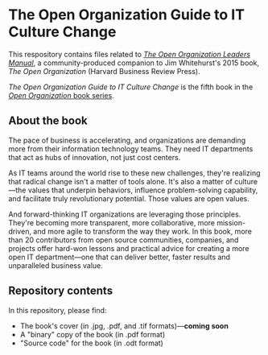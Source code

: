 # The Open Organization Guide to IT Culture Change

This respository contains files related to [_The Open Organization Leaders Manual_](https://opensource.com/open-organization/resources/culture-change), a community-produced companion to Jim Whitehurst's 2015 book, _The Open Organization_ (Harvard Business Review Press).

_The Open Organization Guide to IT Culture Change_ is the fifth book in the [_Open Organization_ book series](https://opensource.com/open-organization/resources).

## About the book

The pace of business is accelerating, and organizations are demanding more from their information technology teams. They need IT departments that act as hubs of innovation, not just cost centers.

As IT teams around the world rise to these new challenges, they're realizing that radical change isn't a matter of tools alone. It's also a matter of culture—the values that underpin behaviors, influence problem-solving capability, and facilitate truly revolutionary potential. Those values are open values.

And forward-thinking IT organizations are leveraging those principles. They're becoming more transparent, more collaborative, more mission-driven, and more agile to transform the way they work. In this book, more than 20 contributors from open source communities, companies, and projects offer hard-won lessons and practical advice for creating a more open IT department—one that can deliver better, faster results and unparalleled business value.

## Repository contents

In this repository, please find:

* The book's cover (in .jpg, .pdf, and .tif formats)—**coming soon**
* A "binary" copy of the book (in .pdf format)
* "Source code" for the book (in .odt format)
